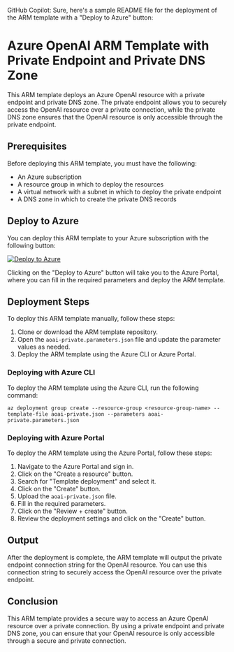 GitHub Copilot: Sure, here's a sample README file for the deployment of the ARM template with a "Deploy to Azure" button:

# Azure OpenAI ARM Template with Private Endpoint and Private DNS Zone

This ARM template deploys an Azure OpenAI resource with a private endpoint and private DNS zone. The private endpoint allows you to securely access the OpenAI resource over a private connection, while the private DNS zone ensures that the OpenAI resource is only accessible through the private endpoint.

## Prerequisites

Before deploying this ARM template, you must have the following:

- An Azure subscription
- A resource group in which to deploy the resources
- A virtual network with a subnet in which to deploy the private endpoint
- A DNS zone in which to create the private DNS records

## Deploy to Azure

You can deploy this ARM template to your Azure subscription with the following button:

[![Deploy to Azure](https://aka.ms/deploytoazurebutton)](https://portal.azure.com/#create/Microsoft.Template/uri/https%3A%2F%2Fraw.githubusercontent.com%2Fmarkhoiland%2Faoai-private-networking%2Fv1-updates%2Ftemplates%2Faoai-private.json)

Clicking on the "Deploy to Azure" button will take you to the Azure Portal, where you can fill in the required parameters and deploy the ARM template.

## Deployment Steps

To deploy this ARM template manually, follow these steps:

1. Clone or download the ARM template repository.
2. Open the `aoai-private.parameters.json` file and update the parameter values as needed.
3. Deploy the ARM template using the Azure CLI or Azure Portal.

### Deploying with Azure CLI

To deploy the ARM template using the Azure CLI, run the following command:

```
az deployment group create --resource-group <resource-group-name> --template-file aoai-private.json --parameters aoai-private.parameters.json
```

### Deploying with Azure Portal

To deploy the ARM template using the Azure Portal, follow these steps:

1. Navigate to the Azure Portal and sign in.
2. Click on the "Create a resource" button.
3. Search for "Template deployment" and select it.
4. Click on the "Create" button.
5. Upload the `aoai-private.json` file.
6. Fill in the required parameters.
7. Click on the "Review + create" button.
8. Review the deployment settings and click on the "Create" button.

## Output

After the deployment is complete, the ARM template will output the private endpoint connection string for the OpenAI resource. You can use this connection string to securely access the OpenAI resource over the private endpoint.

## Conclusion

This ARM template provides a secure way to access an Azure OpenAI resource over a private connection. By using a private endpoint and private DNS zone, you can ensure that your OpenAI resource is only accessible through a secure and private connection.